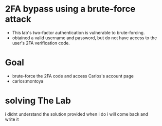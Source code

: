 # 2FA bypass using a brute-force attack
- This lab's two-factor authentication is vulnerable to brute-forcing.
- obtained a valid username and password, but do not have access to the user's 2FA verification code.
# Goal
- brute-force the 2FA code and access Carlos's account page
- carlos:montoya
# solving The Lab
i didnt understand the solution provided when i do i will come back and write it
